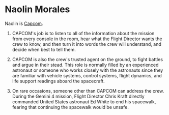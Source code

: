 # Naolin Morales

Naolin is [Capcom](https://www.masterclass.com/articles/what-is-capcom).

1.  CAPCOM's job is to listen to all of the information about the mission from every console in the room, hear what the Flight Director wants the crew to know, and then turn it into words the crew will understand, and decide when best to tell them. 

2.  CAPCOM is also the crew's trusted agent on the ground, to fight battles and argue in their stead. This role is normally filled by an experienced astronaut or someone who works closely with the astronauts since they are familiar with vehicle systems, control systems, flight dynamics, and life support readings aboard the spacecraft. 

3.  On rare occasions, someone other than CAPCOM can address the crew. During the Gemini 4 mission, Flight Director Chris Kraft directly commanded United States astronaut Ed White to end his spacewalk, fearing that continuing the spacewalk would be unsafe.

